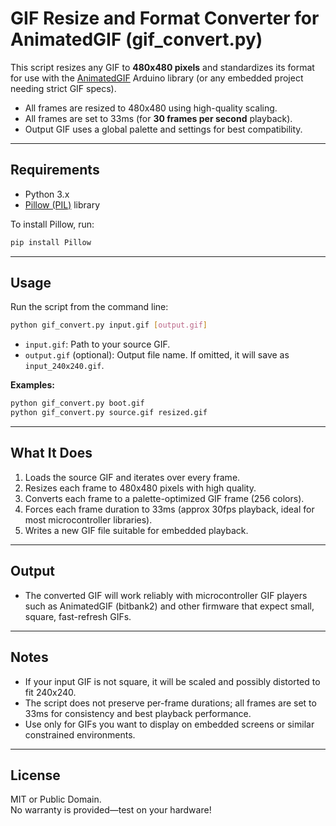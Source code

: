 # GIF Resize and Format Converter for AnimatedGIF (gif_convert.py)

This script resizes any GIF to **480x480 pixels** and standardizes its format for use with the [AnimatedGIF](https://github.com/bitbank2/AnimatedGIF) Arduino library (or any embedded project needing strict GIF specs).

- All frames are resized to 480x480 using high-quality scaling.
- All frames are set to 33ms (for **30 frames per second** playback).
- Output GIF uses a global palette and settings for best compatibility.

---

## Requirements

- Python 3.x
- [Pillow (PIL)](https://python-pillow.org) library

To install Pillow, run:

```bash
pip install Pillow
```

---

## Usage

Run the script from the command line:

```bash
python gif_convert.py input.gif [output.gif]
```

- `input.gif`: Path to your source GIF.
- `output.gif` (optional): Output file name. If omitted, it will save as `input_240x240.gif`.

**Examples:**

```bash
python gif_convert.py boot.gif
python gif_convert.py source.gif resized.gif
```

---

## What It Does

1. Loads the source GIF and iterates over every frame.
2. Resizes each frame to 480x480 pixels with high quality.
3. Converts each frame to a palette-optimized GIF frame (256 colors).
4. Forces each frame duration to 33ms (approx 30fps playback, ideal for most microcontroller libraries).
5. Writes a new GIF file suitable for embedded playback.

---

## Output

- The converted GIF will work reliably with microcontroller GIF players such as AnimatedGIF (bitbank2) and other firmware that expect small, square, fast-refresh GIFs.

---

## Notes

- If your input GIF is not square, it will be scaled and possibly distorted to fit 240x240.
- The script does not preserve per-frame durations; all frames are set to 33ms for consistency and best playback performance.
- Use only for GIFs you want to display on embedded screens or similar constrained environments.

---

## License

MIT or Public Domain.  
No warranty is provided—test on your hardware!
